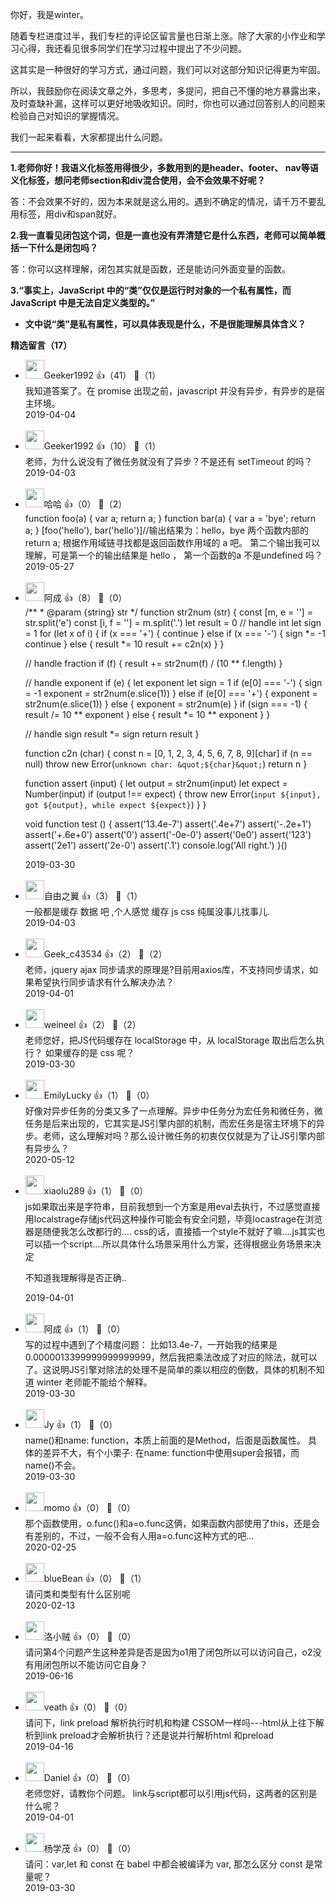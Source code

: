 你好，我是winter。

随着专栏进度过半，我们专栏的评论区留言量也日渐上涨。除了大家的小作业和学习心得，我还看见很多同学们在学习过程中提出了不少问题。

这其实是一种很好的学习方式，通过问题，我们可以对这部分知识记得更为牢固。

所以，我鼓励你在阅读文章之外，多思考，多提问，把自己不懂的地方暴露出来，及时查缺补漏，这样可以更好地吸收知识。同时，你也可以通过回答别人的问题来检验自己对知识的掌握情况。

我们一起来看看，大家都提出什么问题。

* * *

**1.老师你好！我语义化标签用得很少，多数用到的是header、footer、 nav等语义化标签，想问老师section和div混合使用，会不会效果不好呢？**

答：不会效果不好的，因为本来就是这么用的。遇到不确定的情况，请千万不要乱用标签，用div和span就好。

**2.我一直看见闭包这个词，但是一直也没有弄清楚它是什么东西，老师可以简单概括一下什么是闭包吗？**

答：你可以这样理解，闭包其实就是函数，还是能访问外面变量的函数。

**3.“事实上，JavaScript 中的“类”仅仅是运行时对象的一个私有属性，而 JavaScript 中是无法自定义类型的。”**

- **文中说“类”是私有属性，可以具体表现是什么，不是很能理解具体含义？**
<div><strong>精选留言（17）</strong></div><ul>
<li><img src="https://static001.geekbang.org/account/avatar/00/0f/4f/d3/897fc6df.jpg" width="30px"><span>Geeker1992</span> 👍（41） 💬（1）<div>我知道答案了。在 promise 出现之前，javascript 并没有异步，有异步的是宿主环境。</div>2019-04-04</li><br/><li><img src="https://static001.geekbang.org/account/avatar/00/0f/4f/d3/897fc6df.jpg" width="30px"><span>Geeker1992</span> 👍（10） 💬（1）<div>老师，为什么说没有了微任务就没有了异步？不是还有 setTimeout 的吗？</div>2019-04-03</li><br/><li><img src="" width="30px"><span>哈哈</span> 👍（0） 💬（2）<div>function foo(a) {
    var a;
    return a;
}
function bar(a) {
    var a = &#39;bye&#39;;
    return a;
}
[foo(&#39;hello&#39;), bar(&#39;hello&#39;)]&#47;&#47;输出结果为：hello，bye
两个函数内部的 return a; 根据作用域链寻找都是返回函数作用域的 a 吧。
第二个输出我可以理解，可是第一个的输出结果是 hello ，
第一个函数的a 不是undefined 吗？</div>2019-05-27</li><br/><li><img src="https://static001.geekbang.org/account/avatar/00/15/35/d0/f2ac6d91.jpg" width="30px"><span>阿成</span> 👍（8） 💬（0）<div>&#47;**
 * @param {string} str
 *&#47;
function str2num (str) {
  const [m, e = &#39;&#39;] = str.split(&#39;e&#39;)
  const [i, f = &#39;&#39;] = m.split(&#39;.&#39;)
  let result = 0
  &#47;&#47; handle int
  let sign = 1
  for (let x of i) {
    if (x === &#39;+&#39;) {
      continue
    } else if (x === &#39;-&#39;) {
      sign *= -1
      continue
    } else {
      result *= 10
      result += c2n(x)
    }
  }

  &#47;&#47; handle fraction
  if (f) {
    result += str2num(f) &#47; (10 ** f.length)
  }

  &#47;&#47; handle exponent
  if (e) {
    let exponent
    let sign = 1
    if (e[0] === &#39;-&#39;) {
      sign = -1
      exponent = str2num(e.slice(1))
    } else if (e[0] === &#39;+&#39;) {
      exponent = str2num(e.slice(1))
    } else {
      exponent = str2num(e)
    }
    if (sign === -1) {
      result &#47;= 10 ** exponent
    } else {
      result *= 10 ** exponent
    }
  }

  &#47;&#47; handle sign
  result *= sign
  return result
}

function c2n (char) {
  const n = [0, 1, 2, 3, 4, 5, 6, 7, 8, 9][char]
  if (n == null) throw new Error(`unknown char: &quot;${char}&quot;`)
  return n
}

function assert (input) {
  let output = str2num(input)
  let expect = Number(input)
  if (output !== expect) {
    throw new Error(`input ${input}, got ${output}, while expect ${expect}`)
  }
}

void function test () {
  assert(&#39;13.4e-7&#39;)
  assert(&#39;.4e+7&#39;)
  assert(&#39;-.2e+1&#39;)
  assert(&#39;+.6e+0&#39;)
  assert(&#39;0&#39;)
  assert(&#39;-0e-0&#39;)
  assert(&#39;0e0&#39;)
  assert(&#39;123&#39;)
  assert(&#39;2e1&#39;)
  assert(&#39;2e-0&#39;)
  assert(&#39;.1&#39;)
  console.log(&#39;All right.&#39;)
}()
</div>2019-03-30</li><br/><li><img src="https://static001.geekbang.org/account/avatar/00/15/0b/3a/26708d86.jpg" width="30px"><span>自由之翼</span> 👍（3） 💬（1）<div>一般都是缓存 数据 吧 ,个人感觉 缓存 js css 纯属没事儿找事儿.</div>2019-04-03</li><br/><li><img src="http://thirdwx.qlogo.cn/mmopen/vi_32/Q0j4TwGTfTKzwpgrdbZlSb30EaOZ37lDlBDjEjHMOpjbK1pPlY4hyFctE8GsicibUuyAB8pzx8F3Ne7Ymzkn2cSQ/132" width="30px"><span>Geek_c43534</span> 👍（2） 💬（2）<div>老师，jquery ajax 同步请求的原理是?目前用axios库，不支持同步请求，如果希望执行同步请求有什么解决办法？</div>2019-04-01</li><br/><li><img src="https://static001.geekbang.org/account/avatar/00/10/04/8d/005c2ff3.jpg" width="30px"><span>weineel</span> 👍（2） 💬（2）<div>老师您好，把JS代码缓存在 localStorage 中，从 localStorage 取出后怎么执行？ 如果缓存的是 css 呢？</div>2019-03-30</li><br/><li><img src="https://static001.geekbang.org/account/avatar/00/1e/18/77/d665f258.jpg" width="30px"><span>EmilyLucky</span> 👍（1） 💬（0）<div>好像对异步任务的分类又多了一点理解。异步中任务分为宏任务和微任务，微任务是后来出现的，它其实是JS引擎内部的机制，而宏任务是宿主环境下的异步。老师，这么理解对吗？那么设计微任务的初衷仅仅就是为了让JS引擎内部有异步么？</div>2020-05-12</li><br/><li><img src="http://thirdwx.qlogo.cn/mmopen/vi_32/pic1ibj7XibmJrGmiaiceVVAUEVQ1g9bmxsicy2FaCOIffpYicflUs8iaULPmw5yopN7ltbjbI1TCF0OovC1alssX6cAaA/132" width="30px"><span>xiaolu289</span> 👍（1） 💬（0）<div>js如果取出来是字符串，目前我想到一个方案是用eval去执行，不过感觉直接用localstrage存储js代码这种操作可能会有安全问题，毕竟locastrage在浏览器是随便我怎么改都行的....
css的话，直接插一个style不就好了嘛....js其实也可以插一个script....所以具体什么场景采用什么方案，还得根据业务场景来决定

不知道我理解得是否正确..</div>2019-04-01</li><br/><li><img src="https://static001.geekbang.org/account/avatar/00/15/35/d0/f2ac6d91.jpg" width="30px"><span>阿成</span> 👍（1） 💬（0）<div>写的过程中遇到了个精度问题：
比如13.4e-7，一开始我的结果是0.0000013399999999999999，然后我把乘法改成了对应的除法，就可以了。这说明JS引擎对除法的处理不是简单的乘以相应的倒数，具体的机制不知道 winter 老师能不能给个解释。</div>2019-03-30</li><br/><li><img src="https://static001.geekbang.org/account/avatar/00/0f/ac/f0/5d52d73e.jpg" width="30px"><span>Jy</span> 👍（1） 💬（0）<div>name()和name: function，本质上前面的是Method，后面是函数属性。
具体的差异不大，有个小栗子: 在name: function中使用super会报错，而name()不会。</div>2019-03-30</li><br/><li><img src="https://static001.geekbang.org/account/avatar/00/1a/1e/c5/4e640126.jpg" width="30px"><span>momo</span> 👍（0） 💬（0）<div>那个函数使用，o.func()和a=o.func这俩，如果函数内部使用了this，还是会有差别的，不过，一般不会有人用a=o.func这种方式的吧…</div>2020-02-25</li><br/><li><img src="https://static001.geekbang.org/account/avatar/00/1b/b8/79/a4dbe9ee.jpg" width="30px"><span>blueBean</span> 👍（0） 💬（1）<div>请问类和类型有什么区别呢</div>2020-02-13</li><br/><li><img src="https://static001.geekbang.org/account/avatar/00/0f/4b/b6/ec4301b5.jpg" width="30px"><span>洛小贼</span> 👍（0） 💬（0）<div>请问第4个问题产生这种差异是否是因为o1用了闭包所以可以访问自己，o2没有用闭包所以不能访问它自身？</div>2019-06-16</li><br/><li><img src="https://static001.geekbang.org/account/avatar/00/15/1a/1c/2898f78f.jpg" width="30px"><span>veath</span> 👍（0） 💬（0）<div>请问下，link preload 解析执行时机和构建 CSSOM一样吗---html从上往下解析到link preload才会解析执行？还是说并行解析html 和preload</div>2019-04-16</li><br/><li><img src="https://static001.geekbang.org/account/avatar/00/11/b6/5e/a7660b26.jpg" width="30px"><span>Daniel</span> 👍（0） 💬（0）<div>老师您好，请教你个问题。 link与script都可以引用js代码，这两者的区别是什么呢？</div>2019-04-01</li><br/><li><img src="https://static001.geekbang.org/account/avatar/00/15/04/b3/3f0b69f9.jpg" width="30px"><span>杨学茂</span> 👍（0） 💬（0）<div>请问：var,let 和 const 在 babel 中都会被编译为 var, 那怎么区分 const 是常量呢？</div>2019-03-30</li><br/>
</ul>